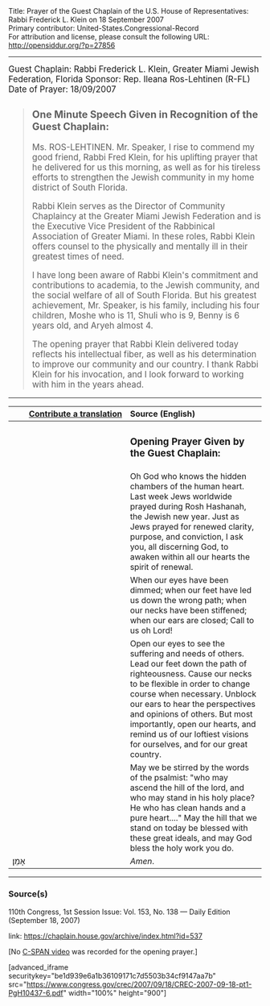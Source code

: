 <html>
<head></head>
<body>
Title: Prayer of the Guest Chaplain of the U.S. House of Representatives: Rabbi Frederick L. Klein on 18 September 2007<br />
Primary contributor: United-States.Congressional-Record<br />
For attribution and license, please consult the following URL: <a href="http://opensiddur.org/?p=27856">http://opensiddur.org/?p=27856</a>
<p />
<hr />

<div class="english" style="font-size:1.2em;">
Guest Chaplain: Rabbi Frederick L. Klein, Greater Miami Jewish Federation, Florida
Sponsor: Rep. Ileana Ros-Lehtinen (R-FL)
Date of Prayer: 18/09/2007

<blockquote>
<h3>One Minute Speech Given in Recognition of the Guest Chaplain:</h3>

Ms. ROS-LEHTINEN. Mr. Speaker, I rise to commend my good friend, Rabbi Fred Klein, for his uplifting prayer that he delivered for us this morning, as well as for his tireless efforts to strengthen the Jewish community in my home district of South Florida.

Rabbi Klein serves as the Director of Community Chaplaincy at the Greater Miami Jewish Federation and is the Executive Vice President of the Rabbinical Association of Greater Miami. In these roles, Rabbi Klein offers counsel to the physically and mentally ill in their greatest times of need.

I have long been aware of Rabbi Klein's commitment and contributions to academia, to the Jewish community, and the social welfare of all of South Florida. But his greatest achievement, Mr. Speaker, is his family, including his four children, Moshe who is 11, Shuli who is 9, Benny is 6 years old, and Aryeh almost 4.

The opening prayer that Rabbi Klein delivered today reflects his intellectual fiber, as well as his determination to improve our community and our country. I thank Rabbi Klein for his invocation, and I look forward to working with him in the years ahead.
</blockquote>
</div>

<hr />

<table style="margin-left: auto;margin-right: auto;" class="draggable">
<thead><tr><th id="x" style="text-align: right;"><a href="/contributing/upload/">Contribute a translation</a></th><th style="text-align: left;">Source (English)</th></tr></thead>
<tbody>
<tr><td style="vertical-align:top;" width="46%">
<div class="liturgy"><span lang="he">

</span></div></td>
 
<td style="vertical-align:top;" width="53%">
<div class="english">
<h3>Opening Prayer Given by the Guest Chaplain:</h3>
</div></td></tr>

<tr><td style="vertical-align:top;" width="46%">
<div class="liturgy"><span lang="he">

</span></div></td>
 
<td style="vertical-align:top;" width="53%">
<div class="english">
Oh God who knows 
the hidden chambers 
of the human heart.
Last week 
Jews worldwide 
prayed during Rosh Hashanah, 
the Jewish new year.
Just as Jews prayed 
for renewed clarity, 
purpose, 
and conviction, 
I ask you, 
all discerning God, 
to awaken within all our hearts 
the spirit of renewal.
</div></td></tr>


<tr><td style="vertical-align:top;" width="46%">
<div class="liturgy"><span lang="he">

</span></div></td>
 
<td style="vertical-align:top;" width="53%">
<div class="english">
When our eyes have been dimmed; 
when our feet have led us down the wrong path; 
when our necks have been stiffened; 
when our ears are closed; 
Call to us oh Lord!
</div></td></tr>


<tr><td style="vertical-align:top;" width="46%">
<div class="liturgy"><span lang="he">

</span></div></td>
 
<td style="vertical-align:top;" width="53%">
<div class="english">
Open our eyes 
to see the suffering and needs of others. 
Lead our feet 
down the path of righteousness. 
Cause our necks 
to be flexible in order to change course when necessary. 
Unblock our ears 
to hear the perspectives and opinions of others. 
But most importantly, 
open our hearts, 
and remind us of our loftiest visions 
for ourselves, 
and for our great country.
</div></td></tr>


<tr><td style="vertical-align:top;" width="46%">
<div class="liturgy"><span lang="he">

</span></div></td>
 
<td style="vertical-align:top;" width="53%">
<div class="english">
May we be stirred by the words of the psalmist: 
"who may ascend the hill of the lord, 
and who may stand in his holy place? 
He who has clean hands and a pure heart...." 
May the hill that we stand on today 
be blessed with these great ideals, 
and may God bless the holy work you do.
</div></td></tr>


<tr><td style="vertical-align:top;" width="46%">
<div class="liturgy"><span lang="he">
אָמֵן׃
</span></div></td>
 
<td style="vertical-align:top;" width="53%">
<div class="english">
<em>Amen</em>.
</div></td></tr>
</tbody></table>

<hr />

<h3>Source(s)</h3>

110th Congress, 1st Session
Issue: Vol. 153, No. 138 — Daily Edition (September 18, 2007)

link: <a href="https://chaplain.house.gov/archive/index.html?id=537">https://chaplain.house.gov/archive/index.html?id=537</a>

[No <a href="https://www.c-span.org/search/?sdate=09%2F18%2F2007&edate=09%2F18%2F2007&searchtype=Videos&sort=Most+Recent+Event&text=0&tagid%5B%5D=4215&tagid%5B%5D=1268">C-SPAN video</a> was recorded for the opening prayer.]

[advanced_iframe securitykey="be1d939e6a1b36109171c7d5503b34cf9147aa7b" src="https://www.congress.gov/crec/2007/09/18/CREC-2007-09-18-pt1-PgH10437-6.pdf" width="100%" height="900"]
</body>
</html>